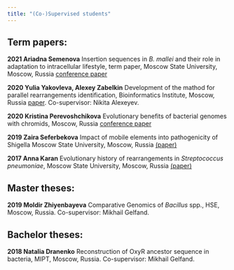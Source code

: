 ```yaml
---
title: "(Co-)Supervised students"
---
```

## Term papers:

**2021 Ariadna Semenova** Insertion sequences in _B. mallei_ and their role in adaptation to intracellular lifestyle, term paper, Moscow State University, Moscow, Russia [conference paper](http://mccmb.belozersky.msu.ru/2021/thesis/abstracts/193_MCCMB_2021.pdf)

**2020 Yulia Yakovleva, Alexey Zabelkin** Development of the mathod for parallel rearrangements identification, Bioinformatics Institute, Moscow, Russia [paper](https://doi.org/10.1093/bioinformatics/btab691). Co-supervisor: Nikita Alexeyev.

**2020 Kristina Perevoshchikova** Evolutionary benefits of bacterial genomes with chromids, Moscow, Russia [conference paper](http://mccmb.belozersky.msu.ru/2021/thesis/abstracts/93_MCCMB_2021.pdf)

**2019 Zaira Seferbekova** Impact of mobile elements into pathogenicity of Shigella Moscow State University, Moscow, Russia [(paper)](https://doi.org/10.1101/2020.06.12.147751)

**2017 Anna Karan** Evolutionary history of rearrangements in _Streptococcus pneumoniae_, Moscow State University, Moscow, Russia [(paper)](https://doi.org/10.1186/s12862-019-1403-6)

## Master theses:

**2019 Moldir Zhiyenbayeva** Comparative Genomics of _Bacillus_ spp., HSE, Moscow, Russia. Co-supervisor: Mikhail Gelfand.

## Bachelor  theses:

**2018 Natalia Dranenko** Reconstruction of OxyR ancestor sequence in bacteria, MIPT, Moscow, Russia. Co-supervisor: Mikhail Gelfand.
